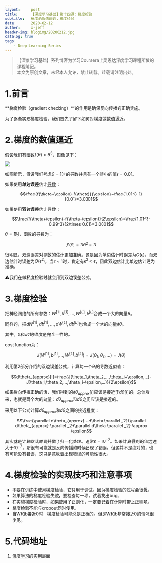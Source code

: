 ```yaml
---
layout:     post
title:      【深度学习基础】第十四课：梯度检验
subtitle:   梯度的数值逼近，梯度检验
date:       2020-02-12
author:     x-jeff
header-img: blogimg/20200212.jpg
catalog: true
tags:
    - Deep Learning Series
---
```

>【深度学习基础】系列博客为学习Coursera上吴恩达深度学习课程所做的课程笔记。  
>本文为原创文章，未经本人允许，禁止转载。转载请注明出处。

# 1.前言

**梯度检验（gradient checking）**的作用是确保反向传播的正确实施。

为了逐渐实现梯度检验，我们首先了解下如何对梯度做数值逼近。

# 2.梯度的数值逼近

假设我们有函数$f(\theta)=\theta ^3$，图像见下：

![](https://xjeffblogimg.oss-cn-beijing.aliyuncs.com/BLOGIMG/BlogImage/DeepLearningSeries/Lesson14/14x1.png)

如图所示，假设我们考虑$\theta=1$时的导数并且有一个很小的值$\epsilon=0.01$。

如果使用**单边误差**估计[导数](http://shichaoxin.com/2019/02/25/数学基础-第四课-导数/)：

$$\frac{f(\theta+\epsilon)-f(\theta)}{\epsilon}=\frac{1.01^3-1}{0.01}=3.0301$$

如果使用**双边误差**估计[导数](http://shichaoxin.com/2019/02/25/数学基础-第四课-导数/)：

$$\frac{f(\theta+\epsilon)-f(\theta-\epsilon)}{2\epsilon}=\frac{1.01^3-0.99^3}{2\times 0.01}=3.0001$$

$\theta=1$时，函数的导数为：

$$f'(\theta)=3\theta ^2=3$$

很明显，双边误差对导数的估计更加准确。这是因为单边估计时误差为$O(\epsilon)$，而双边估计时误差为$O(\epsilon ^2)$，当$\epsilon <1$时，肯定有$\epsilon ^2 < \epsilon$，因此双边估计比单边估计更为准确。

⚠️我们在做梯度检验时就会用到双边误差公式。

# 3.梯度检验

把神经网络的所有参数：$W^{[1]},b^{[1]},...,W^{[L]},b^{[L]}$合成一个大的向量$\theta$。

同样的，把$dW^{[1]},db^{[1]},...,dW^{[L]},db^{[L]}$也合成一个大的向量$d\theta$。

其中，$\theta$和$d\theta$的维度是完全一样的。

cost function为：

$$J(W^{[1]},b^{[1]},...,W^{[L]},b^{[L]})=J(\theta_1,\theta_2,...)=J(\theta)$$

利用第2部分介绍的双边误差公式，计算每一个$\theta_i$的导数近似值：

$$d\theta_{approx}[i]=\frac{J(\theta_1,\theta_2,...,\theta_i+\epsilon,...)-J(\theta_1,\theta_2,...,\theta_i-\epsilon,...)}{2\epsilon}$$

如果后向传播正确的话，我们得到的$d\theta_{approx}[i]$应该是接近于$d\theta [i]$的。总体看来，也就是两个大的向量：$d\theta_{approx}$和$d\theta$之间应该是接近的。

采用以下公式计算$d\theta_{approx}$和$d\theta$之间的接近程度：

$$\frac{\parallel d\theta_{approx} - d\theta \parallel _2}{\parallel d\theta_{approx} \parallel _2+\parallel d\theta \parallel _2} \approx \epsilon$$

其实就是计算欧式距离并做了归一化处理。通常$\epsilon = 10^{-7}$。如果计算得到的值远远大于$10^{-7}$，那很有可能就是反向传播的时候出现了错误。但这并不是绝对的，也有可能没有错误，这只是意味着出现错误的可能性很大。

# 4.梯度检验的实现技巧和注意事项

* 不要在训练中使用梯度检验，它只用于调试。因为梯度检验的过程会很慢。
* 如果算法的梯度检验失败，要检查每一项，试着找出bug。
* 在实施梯度检验时，如果使用了正则化，一定要记着在计算时带上正则项。
* 梯度检验不能与dropout同时使用。
* 当W和b接近0时，梯度检验可能总是正确的。但是W和b非常接近0的情况很少见。

# 5.代码地址

1. [深度学习的实用层面](https://github.com/x-jeff/DeepLearning_Code_Demo/tree/master/Demo4)